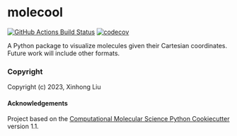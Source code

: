 molecool
==============================
[//]: # (Badges)
[![GitHub Actions Build Status](https://github.com/REPLACE_WITH_OWNER_ACCOUNT/molecool/workflows/CI/badge.svg)](https://github.com/REPLACE_WITH_OWNER_ACCOUNT/molecool/actions?query=workflow%3ACI)
[![codecov](https://codecov.io/gh/REPLACE_WITH_OWNER_ACCOUNT/molecool/branch/main/graph/badge.svg)](https://codecov.io/gh/REPLACE_WITH_OWNER_ACCOUNT/molecool/branch/main)


A Python package to visualize molecules given their Cartesian coordinates. Future work will include
other formats.

### Copyright

Copyright (c) 2023, Xinhong Liu


#### Acknowledgements
 
Project based on the 
[Computational Molecular Science Python Cookiecutter](https://github.com/molssi/cookiecutter-cms) version 1.1.
